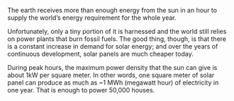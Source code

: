 The earth receives more than enough energy from the sun in an hour to supply the world’s energy requirement for the whole year.

Unfortunately, only a tiny portion of it is harnessed and the world still relies on power plants that burn fossil fuels. The good thing, though, is that there is a constant increase in demand for solar energy; and over the years of continuous development, solar panels are much cheaper today.

During peak hours, the maximum power density that the sun can give is about 1kW per square meter. In other words, one square meter of solar panel can produce as much as ~1 MWh (megawatt hour) of electricity in one year. That is enough to power 50,000 houses.
